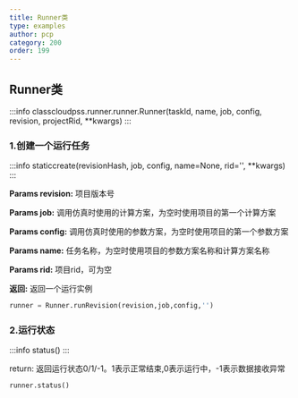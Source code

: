 ```yaml
---
title: Runner类
type: examples
author: pcp
category: 200
order: 199
---
```



## Runner类
:::info
classcloudpss.runner.runner.Runner(taskId, name, job, config, revision, projectRid, **kwargs)
:::

### 1.创建一个运行任务
:::info
staticcreate(revisionHash, job, config, name=None, rid='', **kwargs)
:::

**Params revision:** 项目版本号

**Params job:**  调用仿真时使用的计算方案，为空时使用项目的第一个计算方案

**Params config:**  调用仿真时使用的参数方案，为空时使用项目的第一个参数方案

**Params name:**  任务名称，为空时使用项目的参数方案名称和计算方案名称

**Params rid:**  项目rid，可为空

**返回:**  返回一个运行实例
```python
runner = Runner.runRevision(revision,job,config,'')
```
### 2.运行状态 
:::info
status()
:::

return: 返回运行状态0/1/-1。1表示正常结束,0表示运行中，-1表示数据接收异常
```python
runner.status()
```